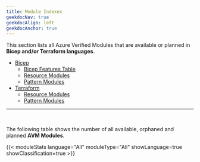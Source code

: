 ```yaml
---
title: Module Indexes
geekdocNav: true
geekdocAlign: left
geekdocAnchor: true
---
```


This section lists all Azure Verified Modules that are available or planned in **Bicep and/or Terraform languages**.

- [Bicep](/Azure-Verified-Modules/indexes/bicep)
  - [Bicep Features Table](/Azure-Verified-Modules/indexes/bicep/bicep-features-table)
  - [Resource Modules](/Azure-Verified-Modules/indexes/bicep/bicep-resource-modules)
  - [Pattern Modules](/Azure-Verified-Modules/indexes/bicep/bicep-pattern-modules)
- [Terraform](/Azure-Verified-Modules/indexes/terraform)
  - [Resource Modules](/Azure-Verified-Modules/indexes/terraform/tf-resource-modules)
  - [Pattern Modules](/Azure-Verified-Modules/indexes/terraform/tf-pattern-modules)



---

<br>

The following table shows the number of all available, orphaned and planned **AVM Modules**.

{{< moduleStats language="All" moduleType="All" showLanguage=true showClassification=true >}}
